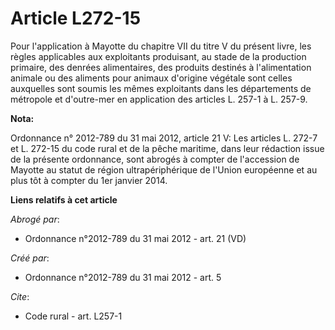 # Article L272-15

Pour l'application à Mayotte du chapitre VII du titre V du présent livre, les règles applicables aux exploitants produisant,
au stade de la production primaire, des denrées alimentaires, des produits destinés à l'alimentation animale ou des aliments
pour animaux d'origine végétale sont celles auxquelles sont soumis les mêmes exploitants dans les départements de métropole
et d'outre-mer en application des articles L. 257-1 à L. 257-9.

**Nota:**

Ordonnance n° 2012-789 du 31 mai 2012, article 21 V: Les articles L. 272-7 et L. 272-15 du code rural et de la pêche
maritime, dans leur rédaction issue de la présente ordonnance, sont abrogés à compter de l'accession de Mayotte au statut de
région ultrapériphérique de l'Union européenne et au plus tôt à compter du 1er janvier 2014.

**Liens relatifs à cet article**

_Abrogé par_:

  - Ordonnance n°2012-789 du 31 mai 2012 - art. 21 (VD)

_Créé par_:

  - Ordonnance n°2012-789 du 31 mai 2012 - art. 5

_Cite_:

  - Code rural - art. L257-1
